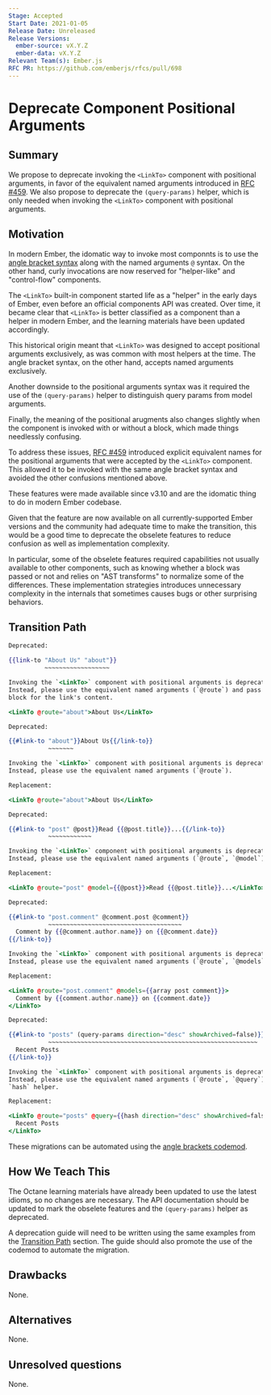 ```yaml
---
Stage: Accepted
Start Date: 2021-01-05
Release Date: Unreleased
Release Versions:
  ember-source: vX.Y.Z
  ember-data: vX.Y.Z
Relevant Team(s): Ember.js
RFC PR: https://github.com/emberjs/rfcs/pull/698
---
```


<!---
Directions for above:

Stage: Leave as is
Start Date: Fill in with today's date, YYYY-MM-DD
Release Date: Leave as is
Release Versions: Leave as is
Relevant Team(s): Fill this in with the [team(s)](README.md#relevant-teams) to which this RFC applies
RFC PR: Fill this in with the URL for the Proposal RFC PR
-->

# Deprecate <LinkTo> Component Positional Arguments

## Summary

We propose to deprecate invoking the `<LinkTo>` component with positional
arguments, in favor of the equivalent named arguments introduced in
[RFC #459](0459-angle-bracket-built-in-components.md). We also propose to
deprecate the `(query-params)` helper, which is only needed when invoking the
`<LinkTo>` component with positional arguments.

## Motivation

In modern Ember, the idomatic way to invoke most componnts is to use the
[angle bracket syntax](0311-angle-bracket-invocation.md) along with the named
arguments `@` syntax. On the other hand, curly invocations are now reserved for
"helper-like" and "control-flow" components.

The `<LinkTo>` built-in component started life as a "helper" in the early days
of Ember, even before an official components API was created. Over time, it
became clear that `<LinkTo>` is better classified as a component than a helper
in modern Ember, and the learning materials have been updated accordingly.

This historical origin meant that `<LinkTo>` was designed to accept positional
arguments exclusively, as was common with most helpers at the time. The angle
bracket syntax, on the other hand, accepts named arguments exclusively.

Another downside to the positional arguments syntax was it required the use of
the `(query-params)` helper to distinguish query params from model arguments.

Finally, the meaning of the positional arugments also changes slightly when the
component is invoked with or without a block, which made things needlessly
confusing.

To address these issues, [RFC #459](0459-angle-bracket-built-in-components.md)
introduced explicit equivalent names for the positional arguments that were
accepted by the `<LinkTo>` component. This allowed it to be invoked with the
same angle bracket syntax and avoided the other confusions mentioned above.

These features were made available since v3.10 and are the idomatic thing to do
in modern Ember codebase.

Given that the feature are now available on all currently-supported Ember
versions and the community had adequate time to make the transition, this would
be a good time to deprecate the obselete features to reduce confusion as well
as implementation complexity.

In particular, some of the obselete features required capabilities not usually
available to other components, such as knowing whether a block was passed or
not and relies on "AST transforms" to normalize some of the differences. These
implementation strategies introduces unnecessary complexity in the internals
that sometimes causes bugs or other surprising behaviors.

## Transition Path

```hbs
Deprecated:

{{link-to "About Us" "about"}}
          ~~~~~~~~~~~~~~~~~~

Invoking the `<LinkTo>` component with positional arguments is deprecated.
Instead, please use the equivalent named arguments (`@route`) and pass a
block for the link's content.

<LinkTo @route="about">About Us</LinkTo>
```

```hbs
Deprecated:

{{#link-to "about"}}About Us{{/link-to}}
           ~~~~~~~

Invoking the `<LinkTo>` component with positional arguments is deprecated.
Instead, please use the equivalent named arguments (`@route`).

Replacement:

<LinkTo @route="about">About Us</LinkTo>
```


```hbs
Deprecated:

{{#link-to "post" @post}}Read {{@post.title}}...{{/link-to}}
           ~~~~~~~~~~~~

Invoking the `<LinkTo>` component with positional arguments is deprecated.
Instead, please use the equivalent named arguments (`@route`, `@model`).

Replacement:

<LinkTo @route="post" @model={{@post}}>Read {{@post.title}}...</LinkTo>
```

```hbs
Deprecated:

{{#link-to "post.comment" @comment.post @comment}}
           ~~~~~~~~~~~~~~~~~~~~~~~~~~~~~~~~~~~~~
  Comment by {{@comment.author.name}} on {{@comment.date}}
{{/link-to}}

Invoking the `<LinkTo>` component with positional arguments is deprecated.
Instead, please use the equivalent named arguments (`@route`, `@models`).

Replacement:

<LinkTo @route="post.comment" @models={{array post comment}}>
  Comment by {{comment.author.name}} on {{comment.date}}
</LinkTo>
```

```hbs
Deprecated:

{{#link-to "posts" (query-params direction="desc" showArchived=false)}}
           ~~~~~~~~~~~~~~~~~~~~~~~~~~~~~~~~~~~~~~~~~~~~~~~~~~~~~~~~~~
  Recent Posts
{{/link-to}}

Invoking the `<LinkTo>` component with positional arguments is deprecated.
Instead, please use the equivalent named arguments (`@route`, `@query`) and the
`hash` helper.

Replacement:

<LinkTo @route="posts" @query={{hash direction="desc" showArchived=false}}>
  Recent Posts
</LinkTo>
```

These migrations can be automated using the [angle brackets codemod](https://github.com/ember-codemods/ember-angle-brackets-codemod).

## How We Teach This

The Octane learning materials have already been updated to use the latest
idioms, so no changes are necessary. The API documentation should be updated
to mark the obselete features and the `(query-params)` helper as deprecated.

A deprecation guide will need to be written using the same examples from the
[Transition Path](#transition-path) section. The guide should also promote the
use of the codemod to automate the migration.

## Drawbacks

None.

## Alternatives

None.

## Unresolved questions

None.
